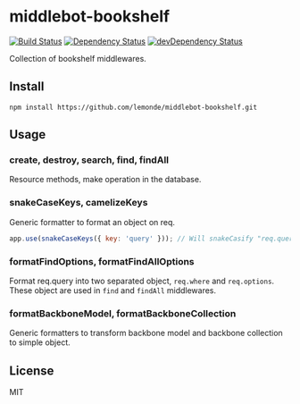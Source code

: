 # middlebot-bookshelf
[![Build Status](https://travis-ci.org/lemonde/middlebot-bookshelf.svg?branch=master)](https://travis-ci.org/lemonde/middlebot-bookshelf)
[![Dependency Status](https://david-dm.org/lemonde/middlebot-bookshelf.svg?theme=shields.io)](https://david-dm.org/lemonde/middlebot-bookshelf)
[![devDependency Status](https://david-dm.org/lemonde/middlebot-bookshelf/dev-status.svg?theme=shields.io)](https://david-dm.org/lemonde/middlebot-bookshelf#info=devDependencies)

Collection of bookshelf middlewares.

## Install

```
npm install https://github.com/lemonde/middlebot-bookshelf.git
```

## Usage

### create, destroy, search, find, findAll

Resource methods, make operation in the database.

### snakeCaseKeys, camelizeKeys

Generic formatter to format an object on req.

```js
app.use(snakeCaseKeys({ key: 'query' })); // Will snakeCasify "req.query" object keys.
```

### formatFindOptions, formatFindAllOptions

Format req.query into two separated object, `req.where` and `req.options`. These object are used in `find` and `findAll` middlewares.

### formatBackboneModel, formatBackboneCollection

Generic formatters to transform backbone model and backbone collection to simple object.

## License

MIT
